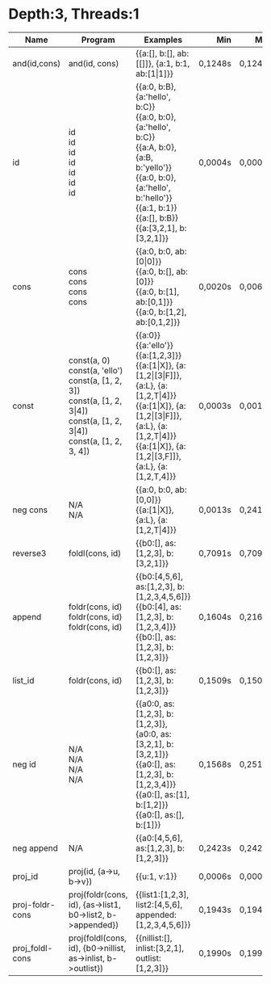 # Depth:3, Threads:1
Name | Program | Examples | Min | Max
--- | --- | --- | ---: | ---:
and(id,cons) | and(id, cons) | {{a:[], b:[], ab:[[]]}, {a:1, b:1, ab:[1\|1]}} | 0,1248s | 0,1248s
id | id<br/>id<br/>id<br/>id<br/>id<br/>id<br/>id | {{a:0, b:B}, {a:'hello', b:C}}<br/>{{a:0, b:0}, {a:'hello', b:C}}<br/>{{a:A, b:0}, {a:B, b:'yello'}}<br/>{{a:0, b:0}, {a:'hello', b:'hello'}}<br/>{{a:1, b:1}}<br/>{{a:[], b:B}}<br/>{{a:[3,2,1], b:[3,2,1]}} | 0,0004s | 0,0005s
cons | cons<br/>cons<br/>cons<br/>cons | {{a:0, b:0, ab:[0\|0]}}<br/>{{a:0, b:[], ab:[0]}}<br/>{{a:0, b:[1], ab:[0,1]}}<br/>{{a:0, b:[1,2], ab:[0,1,2]}} | 0,0020s | 0,0065s
const | const(a, 0)<br/>const(a, 'ello')<br/>const(a, [1, 2, 3])<br/>const(a, [1, 2, 3\|4])<br/>const(a, [1, 2, 3\|4])<br/>const(a, [1, 2, 3, 4]) | {{a:0}}<br/>{{a:'ello'}}<br/>{{a:[1,2,3]}}<br/>{{a:[1\|X]}, {a:[1,2\|[3\|F]]}, {a:L}, {a:[1,2,T\|4]}}<br/>{{a:[1\|X]}, {a:[1,2\|[3\|F]]}, {a:L}, {a:[1,2,T\|4]}}<br/>{{a:[1\|X]}, {a:[1,2\|[3,F]]}, {a:L}, {a:[1,2,T,4]}} | 0,0003s | 0,0013s
neg cons | N/A<br/>N/A | {{a:0, b:0, ab:[0,0]}}<br/>{{a:[1\|X]}, {a:L}, {a:[1,2,T\|4]}} | 0,0013s | 0,2412s
reverse3 | foldl(cons, id) | {{b0:[], as:[1,2,3], b:[3,2,1]}} | 0,7091s | 0,7091s
append | foldr(cons, id)<br/>foldr(cons, id)<br/>foldr(cons, id) | {{b0:[4,5,6], as:[1,2,3], b:[1,2,3,4,5,6]}}<br/>{{b0:[4], as:[1,2,3], b:[1,2,3,4]}}<br/>{{b0:[], as:[1,2,3], b:[1,2,3]}} | 0,1604s | 0,2164s
list_id | foldr(cons, id) | {{b0:[], as:[1,2,3], b:[1,2,3]}} | 0,1509s | 0,1509s
neg id | N/A<br/>N/A<br/>N/A<br/>N/A | {{a0:0, as:[1,2,3], b:[1,2,3]}, {a0:0, as:[3,2,1], b:[3,2,1]}}<br/>{{a0:[], as:[1,2,3], b:[1,2,3,4]}}<br/>{{a0:[], as:[1], b:[1,2]}}<br/>{{a0:[], as:[], b:[1]}} | 0,1568s | 0,2513s
neg append | N/A | {{a0:[4,5,6], as:[1,2,3], b:[1,2,3]}} | 0,2423s | 0,2423s
proj_id | proj(id, {a->u, b->v}) | {{u:1, v:1}} | 0,0006s | 0,0006s
proj-foldr-cons | proj(foldr(cons, id), {as->list1, b0->list2, b->appended}) | {{list1:[1,2,3], list2:[4,5,6], appended:[1,2,3,4,5,6]}} | 0,1943s | 0,1943s
proj_foldl-cons | proj(foldl(cons, id), {b0->nillist, as->inlist, b->outlist}) | {{nillist:[], inlist:[3,2,1], outlist:[1,2,3]}} | 0,1990s | 0,1990s
